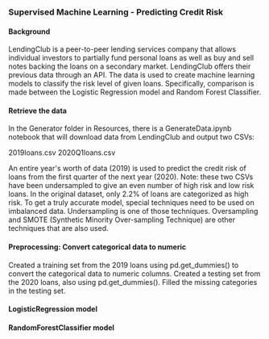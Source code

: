 ### Supervised Machine Learning - Predicting Credit Risk


#### Background
LendingClub is a peer-to-peer lending services company that allows individual investors to partially fund personal loans as well as buy and sell notes backing the loans on a secondary market. LendingClub offers their previous data through an API.
The data is used to create machine learning models to classify the risk level of given loans. Specifically, comparison is made between the Logistic Regression model and Random Forest Classifier.

#### Retrieve the data
In the Generator folder in Resources, there is a GenerateData.ipynb notebook that will download data from LendingClub and output two CSVs:

2019loans.csv
2020Q1loans.csv

An entire year's worth of data (2019) is used to predict the credit risk of loans from the first quarter of the next year (2020).
Note: these two CSVs have been undersampled to give an even number of high risk and low risk loans. In the original dataset, only 2.2% of loans are categorized as high risk. To get a truly accurate model, special techniques need to be used on imbalanced data. Undersampling is one of those techniques. Oversampling and SMOTE (Synthetic Minority Over-sampling Technique) are other techniques that are also used.

#### Preprocessing: Convert categorical data to numeric
Created a training set from the 2019 loans using pd.get_dummies() to convert the categorical data to numeric columns. Created a testing set from the 2020 loans, also using pd.get_dummies(). Filled the missing categories in the testing set.

#### LogisticRegression model

#### RandomForestClassifier model
